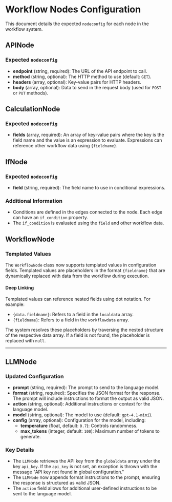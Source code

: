 # Workflow Nodes Configuration

This document details the expected `nodeconfig` for each node in the workflow system.

## APINode

### Expected `nodeconfig`
- **endpoint** (string, required): The URL of the API endpoint to call.
- **method** (string, optional): The HTTP method to use (default: `GET`).
- **headers** (array, optional): Key-value pairs for HTTP headers.
- **body** (array, optional): Data to send in the request body (used for `POST` or `PUT` methods).

## CalculationNode

### Expected `nodeconfig`
- **fields** (array, required): An array of key-value pairs where the key is the field name and the value is an expression to evaluate. Expressions can reference other workflow data using `{fieldname}`.

## IfNode

### Expected `nodeconfig`
- **field** (string, required): The field name to use in conditional expressions.

### Additional Information
- Conditions are defined in the edges connected to the node. Each edge can have an `if_condition` property.
- The `if_condition` is evaluated using the `field` and other workflow data.

## WorkflowNode

### Templated Values

The `WorkflowNode` class now supports templated values in configuration fields. Templated values are placeholders in the format `{fieldname}` that are dynamically replaced with data from the workflow during execution. 

#### Deep Linking

Templated values can reference nested fields using dot notation. For example:

- `{data.fieldname}`: Refers to a field in the `localdata` array.
- `{fieldname}`: Refers to a field in the `workflowdata` array.

The system resolves these placeholders by traversing the nested structure of the respective data array. If a field is not found, the placeholder is replaced with `null`.

---

## LLMNode

### Updated Configuration

- **prompt** (string, required): The prompt to send to the language model.
- **format** (string, required): Specifies the JSON format for the response. The prompt will include instructions to format the output as valid JSON.
- **action** (string, optional): Additional instructions or context for the language model.
- **model** (string, optional): The model to use (default: `gpt-4.1-mini`).
- **config** (array, optional): Configuration for the model, including:
  - **temperature** (float, default: `0.7`): Controls randomness.
  - **max_tokens** (integer, default: `100`): Maximum number of tokens to generate.

### Key Details

- The `LLMNode` retrieves the API key from the `globaldata` array under the key `api_key`. If the `api_key` is not set, an exception is thrown with the message "API key not found in global configuration."
- The `LLMNode` now appends format instructions to the prompt, ensuring the response is structured as valid JSON.
- The `action` field allows for additional user-defined instructions to be sent to the language model.
